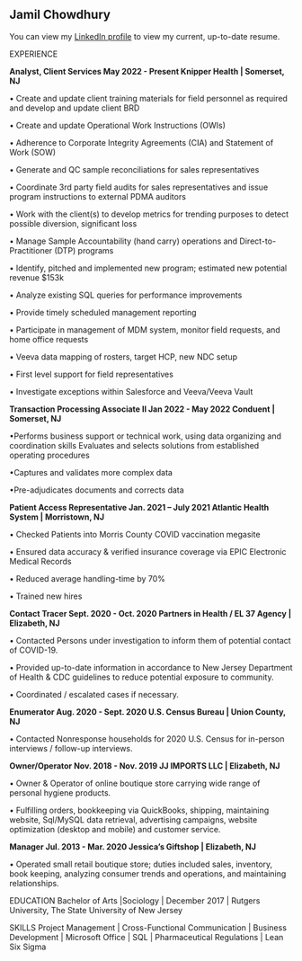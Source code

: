## Jamil Chowdhury

You can view my [LinkedIn profile](https://www.linkedin.com/in/jamilchowdhury/) to view my current, up-to-date resume.


EXPERIENCE

<strong>Analyst, Client Services May 2022 - Present
 Knipper Health | Somerset, NJ</strong>
 
• Create and update client training materials for field personnel as required and develop and update client BRD

• Create and update Operational Work Instructions (OWIs)

• Adherence to Corporate Integrity Agreements (CIA) and Statement of Work (SOW)

• Generate and QC sample reconciliations for sales representatives

• Coordinate 3rd party field audits for sales representatives and issue program instructions to external PDMA auditors

• Work with the client(s) to develop metrics for trending purposes to detect possible diversion, significant loss

• Manage Sample Accountability (hand carry) operations and Direct-to-Practitioner (DTP) programs

• Identify, pitched and implemented new program; estimated new potential revenue $153k

• Analyze existing SQL queries for performance improvements

• Provide timely scheduled management reporting

• Participate in management of MDM system, monitor field requests, and home office requests

• Veeva data mapping of rosters, target HCP, new NDC setup

• First level support for field representatives

• Investigate exceptions within Salesforce and Veeva/Veeva Vault


<strong>Transaction Processing Associate II Jan 2022 - May 2022
Conduent | Somerset, NJ</strong>

•Performs business support or technical work, using data organizing and coordination skills
Evaluates and selects solutions from established operating procedures

•Captures and validates more complex data

•Pre-adjudicates documents and corrects data


<strong>Patient Access Representative Jan. 2021 – July 2021 
Atlantic Health System | Morristown, NJ</strong> 

• Checked Patients into Morris County COVID vaccination megasite 

• Ensured data accuracy & verified insurance coverage via EPIC Electronic Medical Records 

• Reduced average handling-time by 70%

• Trained new hires


<strong>Contact Tracer Sept. 2020 - Oct. 2020 
Partners in Health / EL 37 Agency | Elizabeth, NJ</strong>

• Contacted Persons under investigation to inform them of potential contact of COVID-19. 

• Provided up-to-date information in accordance to New Jersey Department of Health & CDC 
guidelines to reduce potential exposure to community. 

• Coordinated / escalated cases if necessary. 


<strong>Enumerator Aug. 2020 - Sept. 2020 
 U.S. Census Bureau | Union County, NJ</strong>

• Contacted Nonresponse households for 2020 U.S. Census for in-person interviews / follow-up 
interviews.


<strong>Owner/Operator Nov. 2018 - Nov. 2019 
JJ IMPORTS LLC | Elizabeth, NJ</strong>
 
• Owner & Operator of online boutique store carrying wide range of personal hygiene products. 

• Fulfilling orders, bookkeeping via QuickBooks, shipping, maintaining website, Sql/MySQL data 
retrieval, advertising campaigns, website optimization (desktop and mobile) and customer service. 
 
<strong>Manager Jul. 2013 - Mar. 2020 
Jessica’s Giftshop | Elizabeth, NJ</strong> 

• Operated small retail boutique store; duties included sales, inventory, book keeping, analyzing 
consumer trends and operations, and maintaining relationships.
 
EDUCATION 
Bachelor of Arts |Sociology | December 2017 | Rutgers University, The State University of New Jersey 
 
SKILLS 
Project Management | Cross-Functional Communication | Business Development | Microsoft Office | 
SQL | Pharmaceutical Regulations | Lean Six Sigma



